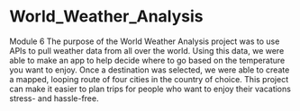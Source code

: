 # World_Weather_Analysis
Module 6
The purpose of the World Weather Analysis project was to use APIs to pull weather data from all over the world. Using this data, we were able to make an app to help decide where to go based on the temperature you want to enjoy. Once a destination was selected, we were able to create a mapped, looping route of four cities in the country of choice. This project can make it easier to plan trips for people who want to enjoy their vacations stress- and hassle-free.  
